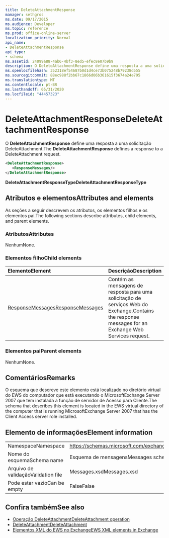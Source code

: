 ```yaml
---
title: DeleteAttachmentResponse
manager: sethgros
ms.date: 09/17/2015
ms.audience: Developer
ms.topic: reference
ms.prod: office-online-server
localization_priority: Normal
api_name:
- DeleteAttachmentResponse
api_type:
- schema
ms.assetid: 24099a88-4ab6-4bf3-8ed5-efec8e07b9b9
description: O DeleteAttachmentResponse define uma resposta a uma solicitação DeleteAttachment.
ms.openlocfilehash: 352318ef54687b0d1d4ce73b075248b79238d555
ms.sourcegitcommit: 88ec988f2bb67c1866d06b361615f3674a24e795
ms.translationtype: MT
ms.contentlocale: pt-BR
ms.lasthandoff: 05/31/2020
ms.locfileid: "44457323"
---
```

# <a name="deleteattachmentresponse"></a><span data-ttu-id="9a71d-103">DeleteAttachmentResponse</span><span class="sxs-lookup"><span data-stu-id="9a71d-103">DeleteAttachmentResponse</span></span>

<span data-ttu-id="9a71d-104">O **DeleteAttachmentResponse** define uma resposta a uma solicitação DeleteAttachment.</span><span class="sxs-lookup"><span data-stu-id="9a71d-104">The **DeleteAttachmentResponse** defines a response to a DeleteAttachment request.</span></span> 
  
```xml
<DeleteAttachmentResponse>
   <ResponseMessages/>
</DeleteAttachmentResponse>
```

<span data-ttu-id="9a71d-105">**DeleteAttachmentResponseType**</span><span class="sxs-lookup"><span data-stu-id="9a71d-105">**DeleteAttachmentResponseType**</span></span>

## <a name="attributes-and-elements"></a><span data-ttu-id="9a71d-106">Atributos e elementos</span><span class="sxs-lookup"><span data-stu-id="9a71d-106">Attributes and elements</span></span>

<span data-ttu-id="9a71d-107">As seções a seguir descrevem os atributos, os elementos filhos e os elementos pai.</span><span class="sxs-lookup"><span data-stu-id="9a71d-107">The following sections describe attributes, child elements, and parent elements.</span></span>
  
### <a name="attributes"></a><span data-ttu-id="9a71d-108">Atributos</span><span class="sxs-lookup"><span data-stu-id="9a71d-108">Attributes</span></span>

<span data-ttu-id="9a71d-109">Nenhum</span><span class="sxs-lookup"><span data-stu-id="9a71d-109">None.</span></span>
  
### <a name="child-elements"></a><span data-ttu-id="9a71d-110">Elementos filho</span><span class="sxs-lookup"><span data-stu-id="9a71d-110">Child elements</span></span>

|<span data-ttu-id="9a71d-111">**Elemento**</span><span class="sxs-lookup"><span data-stu-id="9a71d-111">**Element**</span></span>|<span data-ttu-id="9a71d-112">**Descrição**</span><span class="sxs-lookup"><span data-stu-id="9a71d-112">**Description**</span></span>|
|:-----|:-----|
|[<span data-ttu-id="9a71d-113">ResponseMessages</span><span class="sxs-lookup"><span data-stu-id="9a71d-113">ResponseMessages</span></span>](responsemessages.md) <br/> |<span data-ttu-id="9a71d-114">Contém as mensagens de resposta para uma solicitação de serviços Web do Exchange.</span><span class="sxs-lookup"><span data-stu-id="9a71d-114">Contains the response messages for an Exchange Web Services request.</span></span>  <br/> |
   
### <a name="parent-elements"></a><span data-ttu-id="9a71d-115">Elementos pai</span><span class="sxs-lookup"><span data-stu-id="9a71d-115">Parent elements</span></span>

<span data-ttu-id="9a71d-116">Nenhum</span><span class="sxs-lookup"><span data-stu-id="9a71d-116">None.</span></span>
  
## <a name="remarks"></a><span data-ttu-id="9a71d-117">Comentários</span><span class="sxs-lookup"><span data-stu-id="9a71d-117">Remarks</span></span>

<span data-ttu-id="9a71d-118">O esquema que descreve este elemento está localizado no diretório virtual do EWS do computador que está executando o MicrosoftExchange Server 2007 que tem instalada a função de servidor de Acesso para Cliente.</span><span class="sxs-lookup"><span data-stu-id="9a71d-118">The schema that describes this element is located in the EWS virtual directory of the computer that is running MicrosoftExchange Server 2007 that has the Client Access server role installed.</span></span>
  
## <a name="element-information"></a><span data-ttu-id="9a71d-119">Elemento de informações</span><span class="sxs-lookup"><span data-stu-id="9a71d-119">Element information</span></span>

|||
|:-----|:-----|
|<span data-ttu-id="9a71d-120">Namespace</span><span class="sxs-lookup"><span data-stu-id="9a71d-120">Namespace</span></span>  <br/> |https://schemas.microsoft.com/exchange/services/2006/messages  <br/> |
|<span data-ttu-id="9a71d-121">Nome do esquema</span><span class="sxs-lookup"><span data-stu-id="9a71d-121">Schema name</span></span>  <br/> |<span data-ttu-id="9a71d-122">Esquema de mensagens</span><span class="sxs-lookup"><span data-stu-id="9a71d-122">Messages schema</span></span>  <br/> |
|<span data-ttu-id="9a71d-123">Arquivo de validação</span><span class="sxs-lookup"><span data-stu-id="9a71d-123">Validation file</span></span>  <br/> |<span data-ttu-id="9a71d-124">Messages.xsd</span><span class="sxs-lookup"><span data-stu-id="9a71d-124">Messages.xsd</span></span>  <br/> |
|<span data-ttu-id="9a71d-125">Pode estar vazio</span><span class="sxs-lookup"><span data-stu-id="9a71d-125">Can be empty</span></span>  <br/> |<span data-ttu-id="9a71d-126">False</span><span class="sxs-lookup"><span data-stu-id="9a71d-126">False</span></span>  <br/> |
   
## <a name="see-also"></a><span data-ttu-id="9a71d-127">Confira também</span><span class="sxs-lookup"><span data-stu-id="9a71d-127">See also</span></span>

- [<span data-ttu-id="9a71d-128">Operação DeleteAttachment</span><span class="sxs-lookup"><span data-stu-id="9a71d-128">DeleteAttachment operation</span></span>](deleteattachment-operation.md)  
- [<span data-ttu-id="9a71d-129">DeleteAttachment</span><span class="sxs-lookup"><span data-stu-id="9a71d-129">DeleteAttachment</span></span>](deleteattachment.md)
- [<span data-ttu-id="9a71d-130">Elementos XML do EWS no Exchange</span><span class="sxs-lookup"><span data-stu-id="9a71d-130">EWS XML elements in Exchange</span></span>](ews-xml-elements-in-exchange.md)

